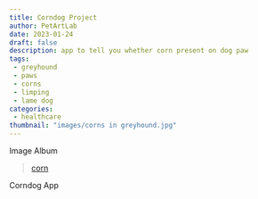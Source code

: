 ```yaml
---
title: Corndog Project
author: PetArtLab
date: 2023-01-24
draft: false
description: app to tell you whether corn present on dog paw
tags:
 - greyhound
 - paws
 - corns
 - limping
 - lame dog
categories:
 - healthcare
thumbnail: "images/corns in greyhound.jpg"
---
```


Image Album

<blockquote class="imgur-embed-pub" lang="en" data-id="a/pePHeVW"  ><a href="//imgur.com/a/pePHeVW">corn</a></blockquote><script async src="//s.imgur.com/min/embed.js" charset="utf-8"></script>

Corndog App

<script
	type="module"
	src="https://gradio.s3-us-west-2.amazonaws.com/3.4/gradio.js"
></script>

<gradio-app src="https://com48com-corndog.hf.space"></gradio-app>
